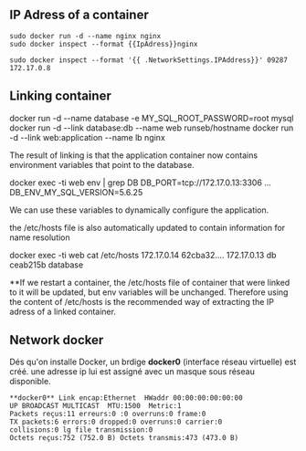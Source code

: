 IP Adress of a container
-------------------------

    sudo docker run -d --name nginx nginx
    sudo docker inspect --format {{IpAdress}}nginx

    sudo docker inspect --format '{{ .NetworkSettings.IPAddress}}' 09287
    172.17.0.8
 
Linking container
------------------

  docker run -d --name database -e MY_SQL_ROOT_PASSWORD=root mysql
  docker run -d --link database:db --name web runseb/hostname
  docker run -d --link web:application --name lb nginx
  
The result of linking is that the application container now contains environment variables that point to the database.

  docker exec -ti web env | grep DB
  DB_PORT=tcp://172.17.0.13:3306
  ...
  DB_ENV_MY_SQL_VERSION=5.6.25

We can use these variables to dynamically configure the application.

the /etc/hosts file is also automatically updated to contain information for name resolution

  docker exec -ti web cat /etc/hosts
  172.17.0.14   62cba32....
  172.17.0.13   db ceab215b database
  
**If we restart a container, the /etc/hosts file of container that were linked to it will be updated, but env variables will be unchanged. Therefore using the content of /etc/hosts is the recommended way of extracting the IP adress of a linked container.  

Network docker
--------------

Dés qu'on installe Docker, un brdige **docker0** (interface réseau virtuelle) est créé.
une adresse ip lui est assigné avec un masque sous réseau disponible.



    **docker0** Link encap:Ethernet  HWaddr 00:00:00:00:00:00  
    UP BROADCAST MULTICAST  MTU:1500  Metric:1
    Packets reçus:11 erreurs:0 :0 overruns:0 frame:0
    TX packets:6 errors:0 dropped:0 overruns:0 carrier:0
    collisions:0 lg file transmission:0 
    Octets reçus:752 (752.0 B) Octets transmis:473 (473.0 B)
